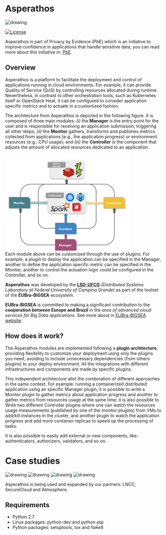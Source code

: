 # Asperathos

<img src="https://raw.githubusercontent.com/ufcg-lsd/asperathos/master/imgs/logo-asperathos.png" alt="drawing" width="45%"/>


[![License](https://img.shields.io/badge/License-Apache%202.0-blue.svg)](https://opensource.org/licenses/Apache-2.0)

Asperathos is part of Privacy by Evidence (PbE) which is an initiative to improve confidence in applications that handle sensitive data, you can read more about this initiative in: [PbE](https://pbe.lsd.ufcg.edu.br/). 


## Overview
Asperathos is a platform to facilitate the deployment and control of applications running in cloud environments. For example, it can provide Quality of Service (QoS) by controlling resources allocated during runtime. Nevertheless, in contrast to other orchestration tools, such as Kubernetes itself or OpenStack Heat, it can be configured to consider application specific metrics and to actuate in a customized fashion.

The architecture from Asperathos is depicted in the following figure. It is composed of three main modules: _(i)_ the **Manager** is the entry point for the user and is responsible for receiving an application submission, triggering all other steps; _(ii)_ the **Monitor** gathers, transforms and publishes metrics collected from applications (e.g., the application progress) or environment resources (e.g., CPU usage); and _(iii)_ the **Controller** is the component that adjusts the amount of allocated resources dedicated to an application.

<div style="width:400px;height:300px;"><img src ="imgs/asperathos-archtecture.png" class="center"/></div>

Each module above can be customized through the use of plugins. For example, a plugin to deploy the application can be specified in the Manager, another to define the application specific metric can be specified in the Monitor, another to control the actuation logic could be configured in the Controller, and so on.

**Asperathos** was developed by the [**LSD-UFCG**](https://www.lsd.ufcg.edu.br/#/) *(Distributed Systems Laboratory at Federal University of Campina Grande)* as part of the toolset of the **EUBra-BIGSEA** ecosystem.

**EUBra-BIGSEA** is committed to making a significant contribution to the **cooperation between Europe and Brazil** in the *area of advanced cloud services for Big Data applications*. See more about in [EUBra-BIGSEA website](http://www.eubra-bigsea.eu/).


## How does it work?
The Asperathos modules are implemented following a **plugin architecture**, providing flexibility to customize your deployment using only the plugins you need, avoiding to include unnecessary dependencies (from others plugins) to your deploy environment. All the integrations with different infrastructures and components are made by specific plugins. 

This independent architecture allot the combination of different approaches in the same context. For example: running a containerized distributed application using an specific Manager plugin, it is possible to write a Monitor plugin to gather metrics about application progress and another to gather metrics from resources usage at the same time; it is also possible to Write two different Controller plugins where one can watch the resources usage measurements (published by one of the monitor plugins) from VMs to add/kill instances in the cluster, and another plugin to watch the application progress and add more container replicas to speed up the processing of tasks.

It is also possible to easily add external or new components, like: authenticators, authorizers, validators, and so on.

# Case studies


<img src="https://www.lncc.br/images/logo_lncc.png" alt="drawing" width="30%"/>
<img src="https://www.lsd.ufcg.edu.br/wp-content/uploads/2019/01/securecloud-logo.png" alt="drawing" width="30%"/>
<img src="https://www.atmosphere-eubrazil.eu/sites/all/themes/theme1/logo.png" alt="drawing" width="30%"/>
<img src="https://www.eubrasilcloudforum.eu/sites/default/files/EUBra-BIGSEA_logo_piccolo.jpg" alt="drawing" width="30%"/>


Asperathos is being used and expanded by our partners: LNCC, SecureCloud and Atmosphere.



## Requirements
* Python 2.7
* Linux packages: python-dev and python-pip
* Python packages: setuptools, tox and flake8

